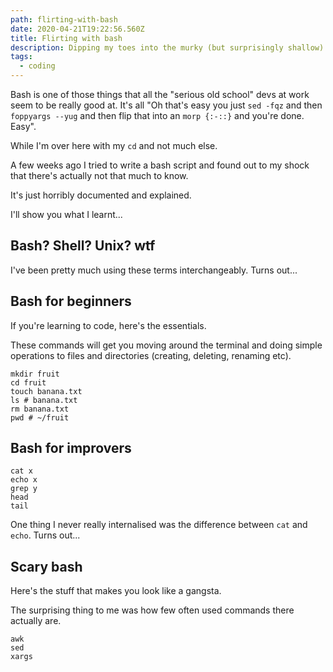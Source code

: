 ```yaml
---
path: flirting-with-bash
date: 2020-04-21T19:22:56.560Z
title: Flirting with bash
description: Dipping my toes into the murky (but surprisingly shallow) waters of bash
tags:
  - coding
---
```

Bash is one of those things that all the "serious old school" devs at work seem to be really good at. It's all "Oh that's easy you just `sed -fqz` and then `foppyargs --yug` and then flip that into an `morp {:-::}` and you're done. Easy". 

While I'm over here with my `cd` and not much else.

A few weeks ago I tried to write a bash script and found out to my shock that there's actually not that much to know. 

It's just horribly documented and explained.

I'll show you what I learnt...

## Bash? Shell? Unix? wtf

I've been pretty much using these terms interchangeably. Turns out...



## Bash for beginners

If you're learning to code, here's the essentials. 

These commands will get you moving around the terminal and doing simple operations to files and directories (creating, deleting, renaming etc).


```shell
mkdir fruit
cd fruit
touch banana.txt
ls # banana.txt
rm banana.txt
pwd # ~/fruit
```



## Bash for improvers

```shell
cat x 
echo x
grep y
head
tail
```

One thing I never really internalised was the difference between `cat` and `echo`. Turns out...



## Scary bash

Here's the stuff that makes you look like a gangsta. 

The surprising thing to me was how few often used commands there actually are.

```shell
awk
sed
xargs
```

